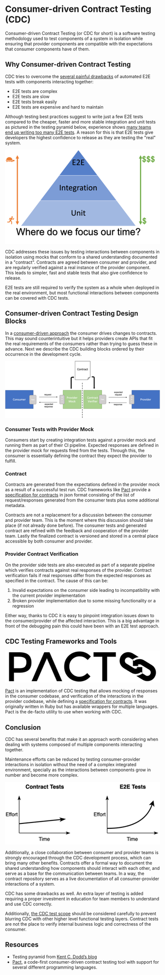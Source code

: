 # Consumer-driven Contract Testing (CDC)

Consumer-driven Contract Testing (or CDC for short) is a software testing methodology used to test components of a system in isolation while ensuring that provider components are compatible with the expectations that consumer components have of them.

## Why Consumer-driven Contract Testing

CDC tries to overcome the [several painful drawbacks](https://pactflow.io/blog/proving-e2e-tests-are-a-scam) of automated E2E tests with components interacting together:

* E2E tests are complex
* E2E tests are slow
* E2E tests break easily
* E2E tests are expensive and hard to maintain

Although testing best practices suggest to write just a few E2E tests compared to the cheaper, faster and more stable integration and unit tests as pictured in the testing pyramid below, experience shows [many teams end up writing too many E2E tests](https://testing.googleblog.com/2015/04/just-say-no-to-more-end-to-end-tests.html). A reason for this is that E2E tests give developers the highest confidence to release as they are testing the "real" system.

![E2E Testing Pyramid](./images/testing-pyramid.png)

CDC addresses these issues by testing interactions between components in isolation using mocks that conform to a shared understanding documented in a "contract". Contracts are agreed between consumer and provider, and are regularly verified against a real instance of the provider component. This leads to simpler, fast and stable tests that also give confidence to release.

E2E tests are still required to verify the system as a whole when deployed in the real environment, but most functional interactions between components can be covered with CDC tests.

## Consumer-driven Contract Testing Design Blocks

In a [consumer-driven approach](https://martinfowler.com/articles/consumerDrivenContracts.html) the consumer drives changes to contracts. This may sound counterintuitive but it helps providers create APIs that fit the real requirements of the consumers rather than trying to guess these in advance. Next we describe the CDC building blocks ordered by their occurrence in the development cycle.

![CDC testing](./images/cdc-testing.png)

### Consumer Tests with Provider Mock

Consumers start by creating integration tests against a provider mock and running them as part of their CI pipeline. Expected responses are defined in the provider mock for requests fired from the tests. Through this, the consumer is essentially defining the contract they expect the provider to fulfill.

### Contract

Contracts are generated from the expectations defined in the provider mock as a result of a successful test run. CDC frameworks like [Pact](https://docs.pact.io/) provide a [specification for contracts](https://github.com/pact-foundation/pact-specification) in json format consisting of the list of request/responses generated from the consumer tests plus some additional metadata.

Contracts are not a replacement for a discussion between the consumer and provider team. This is the moment where this discussion should take place (if not already done before). The consumer tests and generated contract are refined with the feedback and cooperation of the provider team. Lastly the finalized contract is versioned and stored in a central place accessible by both consumer and provider.

### Provider Contract Verification

On the provider side tests are also executed as part of a separate pipeline which verifies contracts against real responses of the provider. Contract verification fails if real responses differ from the expected responses as specified in the contract. The cause of this can be:

1. Invalid expectations on the consumer side leading to incompatibility with the current provider implementation 
2. Broken provider implementation due to some missing functionality or a regression 

Either way, thanks to CDC it is easy to pinpoint integration issues down to the consumer/provider of the affected interaction. This is a big advantage in front of the debugging pain this could have been with an E2E test approach. 

## CDC Testing Frameworks and Tools

![Pact](./images/pact-logo.png)

[Pact](https://docs.pact.io/) is an implementation of CDC testing that allows mocking of responses in the consumer codebase, and verification of the interactions in the provider codebase, while defining a [specification for contracts](https://github.com/pact-foundation/pact-specification). It was originally written in Ruby but has available wrappers for multiple languages. Pact is the de-facto utility to use when working with CDC.

## Conclusion

CDC has several benefits that make it an approach worth considering when dealing with systems composed of multiple components interacting together.

Maintenance efforts can be reduced by testing consumer-provider interactions in isolation without the need of a complex integrated environment, specially as the interactions between components grow in number and become more complex.

![CDC VS E2E tests](./images/cdc-vs-e2e.png)

Additionally, a close collaboration between consumer and provider teams is strongly encouraged through the CDC development process, which can bring many other benefits. Contracts offer a formal way to document the shared understanding how components should interact with each other, and serve as a base for the communication between teams. In a way, the contract repository serves as a live documentation of all consumer-provider interactions of a system.

CDC has some drawbacks as well. An extra layer of testing is added requiring a proper investment in education for team members to understand and use CDC correctly. 

Additionally, [the CDC test scope](https://docs.pact.io/getting_started/testing-scope) should be considered carefully to prevent blurring CDC with other higher level functional testing layers. Contract tests are not the place to verify internal business logic and correctness of the consumer.

## Resources

* Testing pyramid from [Kent C. Dodd’s blog](https://blog.kentcdodds.com/write-tests-not-too-many-mostly-integration-5e8c7fff591c)
* [Pact](https://docs.pact.io/), a code-first consumer-driven contract testing tool with support for several different programming languages.